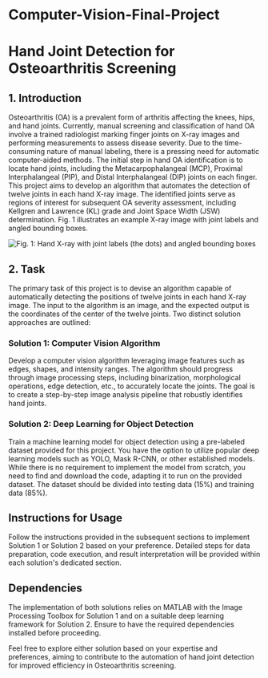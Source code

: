 # Computer-Vision-Final-Project

# Hand Joint Detection for Osteoarthritis Screening

## 1. Introduction
Osteoarthritis (OA) is a prevalent form of arthritis affecting the knees, hips, and hand joints. Currently, manual screening and classification of hand OA involve a trained radiologist marking finger joints on X-ray images and performing measurements to assess disease severity. Due to the time-consuming nature of manual labeling, there is a pressing need for automatic computer-aided methods. The initial step in hand OA identification is to locate hand joints, including the Metacarpophalangeal (MCP), Proximal Interphalangeal (PIP), and Distal Interphalangeal (DIP) joints on each finger. This project aims to develop an algorithm that automates the detection of twelve joints in each hand X-ray image. The identified joints serve as regions of interest for subsequent OA severity assessment, including Kellgren and Lawrence (KL) grade and Joint Space Width (JSW) determination. Fig. 1 illustrates an example X-ray image with joint labels and angled bounding boxes.

![Fig. 1: Hand X-ray with joint labels (the dots) and angled bounding boxes](https://github.com/omkargurav25199/Computer-Vision-Final-Project/assets/59306538/9494402d-047c-4c58-a403-9ddbb099dc8a)

## 2. Task
The primary task of this project is to devise an algorithm capable of automatically detecting the positions of twelve joints in each hand X-ray image. The input to the algorithm is an image, and the expected output is the coordinates of the center of the twelve joints. Two distinct solution approaches are outlined:

### Solution 1: Computer Vision Algorithm
Develop a computer vision algorithm leveraging image features such as edges, shapes, and intensity ranges. The algorithm should progress through image processing steps, including binarization, morphological operations, edge detection, etc., to accurately locate the joints. The goal is to create a step-by-step image analysis pipeline that robustly identifies hand joints.

### Solution 2: Deep Learning for Object Detection
Train a machine learning model for object detection using a pre-labeled dataset provided for this project. You have the option to utilize popular deep learning models such as YOLO, Mask R-CNN, or other established models. While there is no requirement to implement the model from scratch, you need to find and download the code, adapting it to run on the provided dataset. The dataset should be divided into testing data (15%) and training data (85%).

## Instructions for Usage
Follow the instructions provided in the subsequent sections to implement Solution 1 or Solution 2 based on your preference. Detailed steps for data preparation, code execution, and result interpretation will be provided within each solution's dedicated section.

## Dependencies
The implementation of both solutions relies on MATLAB with the Image Processing Toolbox for Solution 1 and on a suitable deep learning framework for Solution 2. Ensure to have the required dependencies installed before proceeding.

Feel free to explore either solution based on your expertise and preferences, aiming to contribute to the automation of hand joint detection for improved efficiency in Osteoarthritis screening.
